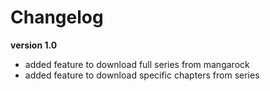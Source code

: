 # Changelog

**version 1.0**

* added feature to download full series from mangarock
* added feature to download specific chapters from series